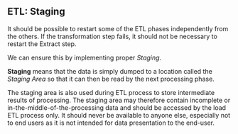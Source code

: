 ##  ETL: Staging

It should be possible to restart some of the ETL phases independently from the others.
If the transformation step fails, it should not be necessary to restart the Extract step.

We can ensure this by implementing proper *Staging*.

**Staging** means that the data is simply dumped to a location called the *Staging Area* so that it can then be read by the next processing phase.

The staging area is also used during ETL process to store intermediate results of processing. The staging area may therefore contain incomplete or in-the-middle-of-the-processing data and should be accessed by the load ETL process only. It should never be available to anyone else, especially not to end users as it is not intended for data presentation to the end-user.
